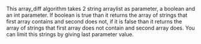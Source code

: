 This array_diff algorithm takes 2 string arraylist as parameter, a boolean and an int parameter. If boolean is true than it returns the array of strings that first array contains and second does not, if it is false than it returns the array of strings that first array does not contain and second array does.
You can limit this strings by giving last parameter value.
